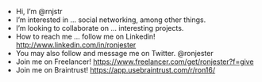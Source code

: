 - Hi, I’m @rnjstr
- I’m interested in ... social networking, among other things.
- I’m looking to collaborate on ... interesting projects.
- How to reach me ... follow me on Linkedin! http://www.linkedin.com/in/ronjester
-   You may also follow and message me on Twitter. @ronjester
- Join me on Freelancer! https://www.freelancer.com/get/ronjester?f=give
- Join me on Braintrust! https://app.usebraintrust.com/r/ron16/
<!---
rnjstr/rnjstr is a special repository because its `README.md` (this file) appears on your GitHub profile.
You can click the Preview link to take a look at your changes.
--->
